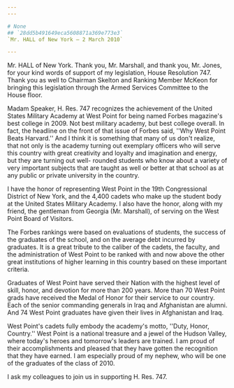 ```yaml
---
---

# None
## `28dd5b491649eca5608871a369e773e3`
`Mr. HALL of New York — 2 March 2010`

---
```



Mr. HALL of New York. Thank you, Mr. Marshall, and thank you, Mr. 
Jones, for your kind words of support of my legislation, House 
Resolution 747. Thank you as well to Chairman Skelton and Ranking 
Member McKeon for bringing this legislation through the Armed Services 
Committee to the House floor.

Madam Speaker, H. Res. 747 recognizes the achievement of the United 
States Military Academy at West Point for being named Forbes magazine's 
best college in 2009. Not best military academy, but best college 
overall. In fact, the headline on the front of that issue of Forbes 
said, ''Why West Point Beats Harvard.'' And I think it is something 
that many of us don't realize, that not only is the academy turning out 
exemplary officers who will serve this country with great creativity 
and loyalty and imagination and energy, but they are turning out well-
rounded students who know about a variety of very important subjects 
that are taught as well or better at that school as at any public or 
private university in the country.

I have the honor of representing West Point in the 19th Congressional 
District of New York, and the 4,400 cadets who make up the student body 
at the United States Military Academy. I also have the honor, along 
with my friend, the gentleman from Georgia (Mr. Marshall), of serving 
on the West Point Board of Visitors.

The Forbes rankings were based on evaluations of students, the 
success of the graduates of the school, and on the average debt 
incurred by graduates. It is a great tribute to the caliber of the 
cadets, the faculty, and the administration of West Point to be ranked 
with and now above the other great institutions of higher learning in 
this country based on these important criteria.

Graduates of West Point have served their Nation with the highest 
level of skill, honor, and devotion for more than 200 years. More than 
70 West Point grads have received the Medal of Honor for their service 
to our country. Each of the senior commanding generals in Iraq and 
Afghanistan are alumni. And 74 West Point graduates have given their 
lives in Afghanistan and Iraq.

West Point's cadets fully embody the academy's motto, ''Duty, Honor, 
Country.'' West Point is a national treasure and a jewel of the Hudson 
Valley, where today's heroes and tomorrow's leaders are trained. I am 
proud of their accomplishments and pleased that they have gotten the 
recognition that they have earned. I am especially proud of my nephew, 
who will be one of the graduates of the class of 2010.

I ask my colleagues to join us in supporting H. Res. 747.